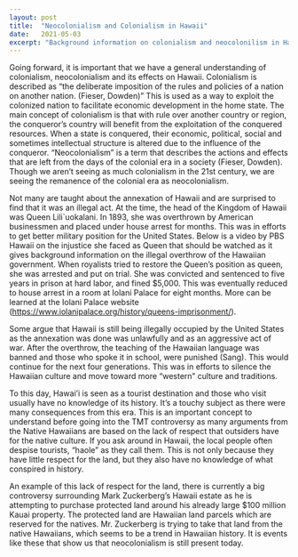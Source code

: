 ```yaml
---
layout: post
title:  "Neocolonialism and Colonialism in Hawaii"
date:   2021-05-03
excerpt: "Background information on colonialism and neocolonilism in Hawaii"
---
```

Going forward, it is important that we have a general understanding of colonialism, neocolonialism and its effects on Hawaii. 
Colonialism is described as “the deliberate imposition of the rules and policies of a nation on another nation. (Fieser, Dowden)” This is used as a way to exploit the colonized nation to facilitate economic development in the home state. The main concept of colonialism is that with rule over another country or region, the conqueror’s country will benefit from the exploitation of the conquered resources. When a state is conquered, their economic, political, social and sometimes intellectual structure is altered due to the influence of the conqueror. “Neocolonialism” is a term that describes the actions and effects that are left from the days of the colonial era in a society (Fieser, Dowden). Though we aren’t seeing as much colonialism in the 21st century, we are seeing the remanence of the colonial era as neocolonialism.

Not many are taught about the annexation of Hawaii and are surprised to find that it was an illegal act. At the time, the head of the Kingdom of Hawaii was Queen Lili`uokalani. In 1893, she was overthrown by American businessmen and placed under house arrest for months. This was in efforts to get better military position for the United States. Below is a video by PBS Hawaii on the injustice she faced as Queen that should be watched as it gives background information on the illegal overthrow of the Hawaiian government. When royalists tried to restore the Queen’s position as queen, she was arrested and put on trial. She was convicted and sentenced to five years in prison at hard labor, and fined $5,000. This was eventually reduced to house arrest in a room at Iolani Palace for eight months. More can be learned at the Iolani Palace website (https://www.iolanipalace.org/history/queens-imprisonment/).

Some argue that Hawaii is still being illegally occupied by the United States as the annexation was done was unlawfully and as an aggressive act of war. After the overthrow, the teaching of the Hawaiian language was banned and those who spoke it in school, were punished (Sang). This would continue for the next four generations. This was in efforts to silence the Hawaiian culture and move toward more “western” culture and traditions. 

To this day, Hawai’i is seen as a tourist destination and those who visit usually have no knowledge of its history. It’s a touchy subject as there were many consequences from this era. This is an important concept to understand before going into the TMT controversy as many arguments from the Native Hawaiians are based on the lack of respect that outsiders have for the native culture. If you ask around in Hawaii, the local people often despise tourists, “haole” as they call them. This is not only because they have little respect for the land, but they also have no knowledge of what conspired in history. 

An example of this lack of respect for the land, there is currently a big controversy surrounding Mark Zuckerberg’s Hawaii estate as he is attempting to purchase protected land around his already large $100 million Kauai property. The protected land are Hawaiian land parcels which are reserved for the natives. Mr. Zuckerberg is trying to take that land from the native Hawaiians, which seems to be a trend in Hawaiian history. It is events like these that show us that neocolonialism is still present today.


